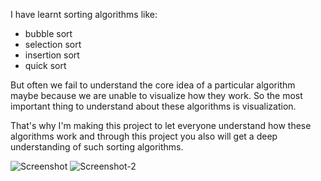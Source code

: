 I have learnt sorting algorithms like: 
- bubble sort
- selection sort
- insertion sort
- quick sort
  
But often we fail to understand the core idea of a particular algorithm maybe because we are unable to visualize how they work. 
So the most important thing to understand about these algorithms is visualization.

That's why I'm making this project to let everyone understand how these algorithms work and through this project you also will get a deep understanding of such sorting algorithms.

![Screenshot](https://github.com/shivamkhole27/Sorting-Visualizers/assets/84677184/daff1871-f899-4eb1-8d2d-a76332fe9beb)
![Screenshot-2](https://github.com/shivamkhole27/Sorting-Visualizers/assets/84677184/09ffea03-9f69-4367-ac39-4a64d2b82cff)
